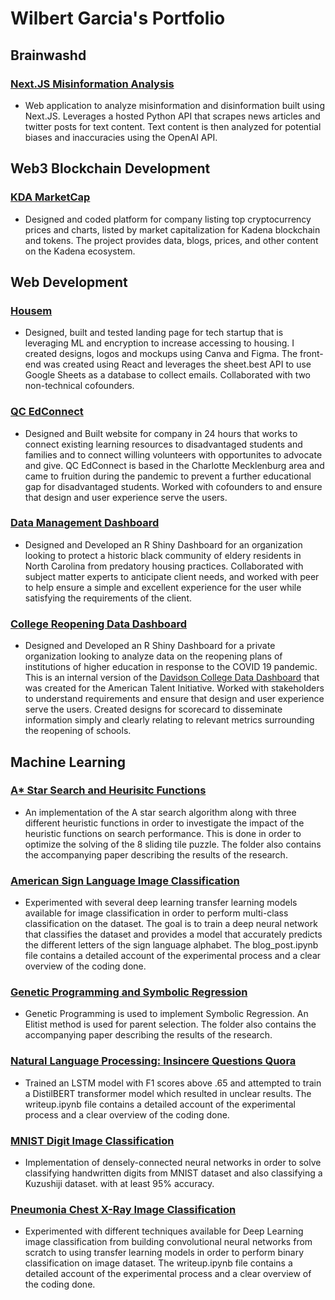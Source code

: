 # Wilbert Garcia's Portfolio

## Brainwashd

### **[Next.JS Misinformation Analysis](https://www.brainwashd.me)**

* Web application to analyze misinformation and disinformation built using Next.JS. Leverages a hosted Python API that scrapes news articles and twitter posts for text content. Text content is then analyzed for potential biases and inaccuracies using the OpenAI API.

## Web3 Blockchain Development


### **[KDA MarketCap]()**

* Designed and coded platform for company listing top cryptocurrency prices and charts, listed by market capitalization for Kadena blockchain and tokens. The project provides data, blogs, prices, and other content on the Kadena ecosystem.

## Web Development


### **[Housem](https://housem.netlify.app/)**

* Designed, built and tested landing page for tech startup that is leveraging ML and encryption to increase accessing to housing. I created designs, logos and mockups using Canva and Figma. The front-end was created using React and leverages the sheet.best API to use Google Sheets as a database to collect emails. Collaborated with two non-technical cofounders. 

### **[QC EdConnect](https://qcedconnect.wixsite.com/mysite-1)**

* Designed and Built website for company in 24 hours that works to connect existing learning resources to disadvantaged students and families and to connect willing volunteers with opportunites to advocate and give. QC EdConnect is based in the Charlotte Mecklenburg area and came to fruition during the pandemic to prevent a further educational gap for disadvantaged students. Worked with cofounders to  and ensure that design and user experience serve the users.

### **[Data Management Dashboard](https://github.com/wgarcia1221/Portfolio/blob/master/Design%20Portfolio/SCC%20Dashboard.pdf)**

* Designed and Developed an R Shiny Dashboard for an organization looking to protect a historic black community of eldery residents in North Carolina from predatory housing practices. Collaborated with subject matter experts to anticipate client needs, and worked with peer to help ensure a simple and excellent experience for the user while satisfying the requirements of the client. 

### **[College Reopening Data Dashboard](https://github.com/wgarcia1221/Portfolio/blob/master/Design%20Portfolio/ATI.pdf)**

* Designed and Developed an R Shiny Dashboard for a private organization looking to analyze data on the reopening plans of institutions of higher education in response to the COVID 19 pandemic. This is an internal version of the [Davidson College Data Dashboard](https://collegecrisis.shinyapps.io/dashboard/) that was created for the American Talent Initiative. Worked with stakeholders to understand requirements and ensure that design and user experience serve the users. Created designs for scorecard to disseminate information simply and clearly relating to relevant metrics surrounding the reopening of schools. 

## Machine Learning 

### **[A* Star Search and Heurisitc Functions](https://github.com/wgarcia1221/Portfolio/tree/master/A%20Star%20Search%20%2B%20Heurisitics)**

* An implementation of the A star search algorithm along with three different heuristic functions in order to investigate the impact of the heuristic functions on search performance. This is done in order to optimize the solving of the 8 sliding tile puzzle. The folder also contains the accompanying paper describing the results of the research.

### **[American Sign Language Image Classification](https://github.com/wgarcia1221/Portfolio/tree/master/American%20Sign%20Language%20Image%20Classification)**

* Experimented with several deep learning transfer learning models available for image classification in order to perform multi-class classification on the dataset. The goal is to train a deep neural network that classifies the dataset and provides a model that accurately predicts the different letters of the sign language alphabet. The blog_post.ipynb file contains a detailed account of the experimental process and a clear overview of the coding done.

### **[Genetic Programming and Symbolic Regression](https://github.com/wgarcia1221/Portfolio/tree/master/Genetic%20Programming%20and%20Symbolic%20Regression)**

* Genetic Programming is used to implement Symbolic Regression. An Elitist method is used for parent selection. The folder also contains the accompanying paper describing the results of the research.

### **[Natural Language Processing: Insincere Questions Quora](https://github.com/wgarcia1221/Portfolio/tree/master/Insincere%20Questions%20Natural%20Language%20Processing%20)**

* Trained an LSTM model with F1 scores above .65 and attempted to train a DistilBERT transformer model which resulted in unclear results. The writeup.ipynb file contains a detailed account of the experimental process and a clear overview of the coding done.

### **[MNIST Digit Image Classification](https://github.com/wgarcia1221/Portfolio/tree/master/MNIST%20Digit%20Image%20Classification)**

* Implementation of densely-connected neural networks in order to solve classifying handwritten digits from MNIST dataset and also classifying a Kuzushiji dataset. with at least 95% accuracy.

### **[Pneumonia Chest X-Ray Image Classification](https://github.com/wgarcia1221/Portfolio/tree/master/Pneumonia%20X-Ray%20Chest%20Image%20Classification)**

* Experimented with different techniques available for Deep Learning image classification from building convolutional neural networks from scratch to using transfer learning models in order to perform binary classification on image dataset. The writeup.ipynb file contains a detailed account of the experimental process and a clear overview of the coding done.
